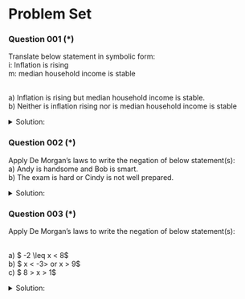 # Problem Set 

### Question 001 (*)
Translate below statement in symbolic form:
<br /> i: Inflation is rising 
<br /> m: median household income is stable

<br /> a) Inflation is rising but median household income is stable.
<br /> b) Neither is inflation rising nor is  median household income is stable

<details>
  <summary>Solution:</summary>
  
<br /> a) $i \land m$ 
<br /> b) $\neg i \land \neg m$ 

</details>


### Question 002 (*)

Apply De Morgan’s laws to write the negation of below statement(s): 
<br /> a)	Andy is handsome and Bob is smart.
<br /> b)	The exam is hard or Cindy is not well prepared.

<details>
  <summary>Solution:</summary>
  
<br /> a) Andy is not handsome or Bob is not smart.
<br /> b) The exam is not hard and Cindy is  well prepared.

</details>

### Question 003 (*)

Apply De Morgan’s laws to write the negation of below statement(s): 

<br /> a) $ -2 \leq x < 8$
<br /> b) $ x < -3> or x > 9$
<br /> c) $ 8 > x > 1$

<details>
  <summary>Solution:</summary>


<br /> a) $ x < -2 or x \geq 8$
<br /> b) $ -3 \leq x \eq 9$
<br /> c) $ 8 \leq x or  x \leq 1$
</details>

